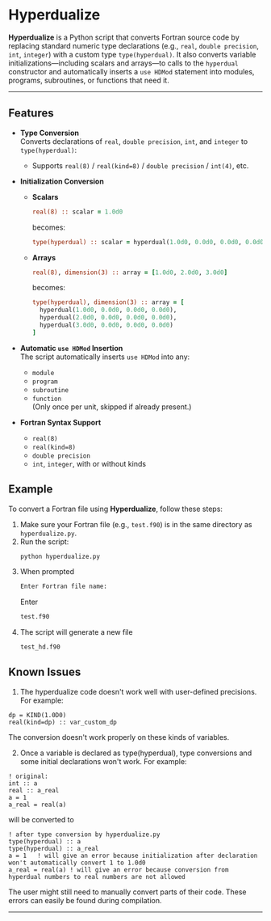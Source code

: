 # Hyperdualize

**Hyperdualize** is a Python script that converts Fortran source code by replacing standard numeric type declarations (e.g., `real`, `double precision`, `int`, `integer`) with a custom type `type(hyperdual)`. It also converts variable initializations—including scalars and arrays—to calls to the `hyperdual` constructor and automatically inserts a `use HDMod` statement into modules, programs, subroutines, or functions that need it.

---

## Features

- **Type Conversion**  
  Converts declarations of `real`, `double precision`, `int`, and `integer` to `type(hyperdual)`:
  - Supports `real(8)` / `real(kind=8)` / `double precision` / `int(4)`, etc.

- **Initialization Conversion**
  - **Scalars**
    ```fortran
    real(8) :: scalar = 1.0d0
    ```
    becomes:
    ```fortran
    type(hyperdual) :: scalar = hyperdual(1.0d0, 0.0d0, 0.0d0, 0.0d0)
    ```
  - **Arrays**
    ```fortran
    real(8), dimension(3) :: array = [1.0d0, 2.0d0, 3.0d0]
    ```
    becomes:
    ```fortran
    type(hyperdual), dimension(3) :: array = [
      hyperdual(1.0d0, 0.0d0, 0.0d0, 0.0d0),
      hyperdual(2.0d0, 0.0d0, 0.0d0, 0.0d0),
      hyperdual(3.0d0, 0.0d0, 0.0d0, 0.0d0)
    ]
    ```

- **Automatic `use HDMod` Insertion**  
  The script automatically inserts `use HDMod` into any:
  - `module`
  - `program`
  - `subroutine`
  - `function`  
  (Only once per unit, skipped if already present.)

- **Fortran Syntax Support**
  - `real(8)`
  - `real(kind=8)`
  - `double precision`
  - `int`, `integer`, with or without kinds

## Example
To convert a Fortran file using **Hyperdualize**, follow these steps:

1. Make sure your Fortran file (e.g., `test.f90`) is in the same directory as `hyperdualize.py`.
2. Run the script:
   ```bash
   python hyperdualize.py
   ```
3. When prompted
   ```bash
   Enter Fortran file name:
   ```
   Enter
   ```bash
   test.f90
   ```
4. The script will generate a new file
   ```bash
   test_hd.f90


## Known Issues
1. The hyperdualize code doesn't work well with user-defined precisions. For example: 
```Fortran
dp = KIND(1.0D0)
real(kind=dp) :: var_custom_dp
```
The conversion doesn't work properly on these kinds of variables. 

2. Once a variable is declared as type(hyperdual), type conversions and some initial declarations won't work. For example:
```Fortran
! original:
int :: a
real :: a_real
a = 1
a_real = real(a)
```
will be converted to 
```Fortran
! after type conversion by hyperdualize.py
type(hyperdual) :: a
type(hyperdual) :: a_real
a = 1   ! will give an error because initialization after declaration won't automatically convert 1 to 1.0d0
a_real = real(a) ! will give an error because conversion from hyperdual numbers to real numbers are not allowed
```
The user might still need to manually convert parts of their code. These errors can easily be found during compilation. 

---


